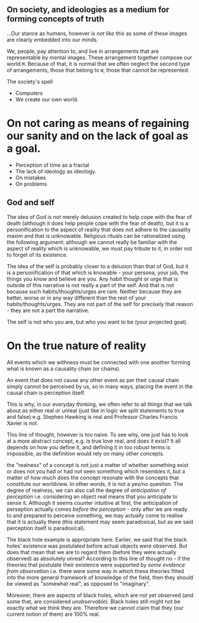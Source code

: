 
On society, and ideologies as a medium for forming concepts of truth
---

...Our stance as humans, however *is not like this* as some of these images are clearly embedded into our minds.

We, people, pay attention to, and live in arrangements that are representable by mental images. These arrangement together compose our world `M`. Because of that, it is normal that we often neglect the second type of arrangements, those that belong to `W`, those that cannot be represented.

The society's spell
- Computers
- We create our own world.

On not caring as means of regaining our sanity and on the lack of goal as a goal.
===

- Perception of time as a fractal 
- The lack of ideology as ideology.
- On mistakes
- On problems


God and self
---

The idea of God is not merely delusion created to help cope with the fear of death (although it does help people cope with the fear of death), but it is a personification to the aspect of reality that does not adhere to the causality maxim and that is unknowable. Religious rituals can be rationalized using the following argument: although we cannot really be familiar with the aspect of reality which is unknowable, we must pay tribute to it, in order not to forget of its existence.

The idea of the self is probably closer to a delusion than that of God, but it is a personification of that which is knowable - your persona, your job, the things you know and believe are you. Any habit thought or urge that is outside of this narrative is not really a part of the self. And that is not because such habits/thoughts/urges are rare. Neither because they are better, worse or in any way different than the rest of your habits/thoughts/urges. They are not part of the self for precisely that reason - they are not a part the narrative.

The self is not who you are, but who you want to be (your projected goal).


On the true nature of reality 
===

All events which we withness must be connected with one another forming what is known as a causality chain (or chains). 

An event that does not cause any other event as per their causal chain simply cannot be perceived by us, so in many ways, placing the event in the causal chain is perception itself.

This is why, in our everyday thinking, we often refer to all things that we talk about as either real or unreal (just like in logic we split statements to true and false) e.g. Stephen Hawking is real and Professor Charles Francis Xavier is not. 

This line of thought, however is too naive. To see why, one just has to look at a more abstract concept, e.g. is true love real, and does it exist? It all depends on how you define it, and defining it in too robust terms is impossible, as the definition would rely on many other concepts.

the "realness" of a concept is not just a matter of whether something exist or does not you had or had not seen something which resembles it, but a matter of how much does the concept resonate with the concepts that constitute our worldview. In other words, it is not a yes/no question. The degree of realness, we can also call the degree of *anticipation of perception* i.e. considering an object real means that you anticipate to sense it. Although it seems counter intuitive at first, the anticipation of perseption actually comes *before the perception* - only after we are ready to and prepared to perceive something, we may actually come to realise that it is actually there (this statement may seem paradoxical, but as we said perception itself is paradoxical).

The black hole example is appropriate here. Earlier, we said that the black holes' existence was postulated before actual objects were observed. But does that mean that we are to regard them (before they were actually observed) as absolutely unreal? According to this line of thought no - if the theories that postulate their existence were supported by *some evidence from observation* i.e. there were some way in which these theories fitted into the more general framework of knowledge of the field, then they should be viewed as "somewhat real", as opposed to "imaginary".

Moreover, there are aspects of black holes, which are not yet observed (and some that, are considered *unobservable*). Black holes still might not be exactly what we think they are. Therefore we cannot claim that they (our current notion of them) are 100% real.


